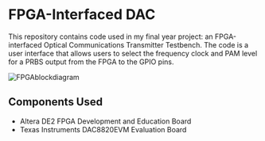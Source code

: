 # FPGA-Interfaced DAC

This repository contains code used in my final year project: an FPGA-interfaced Optical Communications Transmitter Testbench. The code is a user interface that allows users to select the frequency clock and PAM level for a PRBS output from the FPGA to the GPIO pins.

![FPGAblockdiagram](https://user-images.githubusercontent.com/57032069/121774981-436c4980-cbc8-11eb-9534-de9c3b80cf43.png)

## Components Used
- Altera DE2 FPGA Development and Education Board
- Texas Instruments DAC8820EVM Evaluation Board
